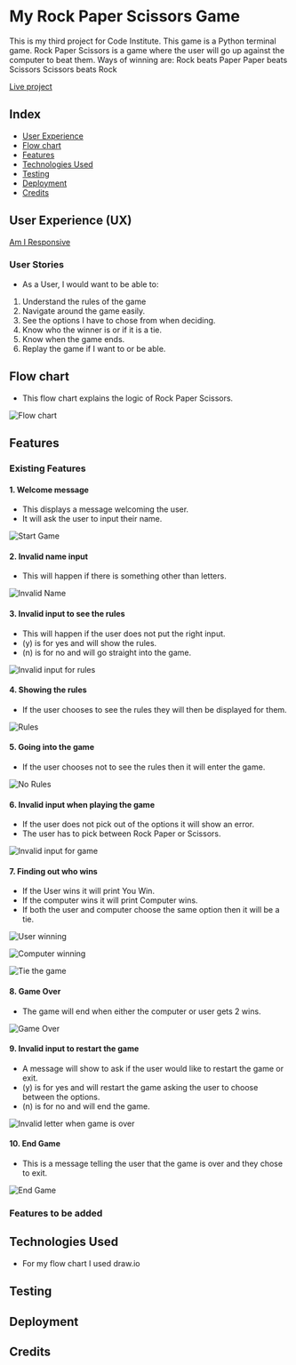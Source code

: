 # My Rock Paper Scissors Game

This is my third project for Code Institute. This game is a Python terminal game.
Rock Paper Scissors is a game where the user will go up against the computer to beat them.
Ways of winning are:
Rock beats Paper
Paper beats Scissors
Scissors beats Rock

[Live project](https://pro3-rock-paper-scissors-c05fcd7fb8f7.herokuapp.com/)

## Index

* [User Experience](#user-experience-ux)
* [Flow chart](#flow-chart)
* [Features](#features)
* [Technologies Used](#technologies-used)
* [Testing](#testing)
* [Deployment](#deployment)
* [Credits](#credits)


## User Experience (UX)

[Am I Responsive](images/am-i-responsive.jpg)

### User Stories

- As a User, I would want to be able to:
1. Understand the rules of the game
2. Navigate around the game easily.
3. See the options I have to chose from when deciding.
4. Know who the winner is or if it is a tie.
5. Know when the game ends.
6. Replay the game if I want to or be able.

## Flow chart

- This flow chart explains the logic of Rock Paper Scissors.

![Flow chart](images/flow-chart.jpg)

## Features

### Existing Features

#### 1. Welcome message
- This displays a message welcoming the user.
- It will ask the user to input their name.

![Start Game](images/start-game.jpg)

#### 2. Invalid name input
- This will happen if there is something other than letters.

![Invalid Name](images/invalid-letter.jpg)

#### 3. Invalid input to see the rules
- This will happen if the user does not put the right input.
- (y) is for yes and will show the rules.
- (n) is for no and will go straight into the game.

![Invalid input for rules](images/invalid-rules-input.jpg)

#### 4. Showing the rules
- If the user chooses to see the rules they will then be displayed for them.

![Rules](images/rules.jpg)

#### 5. Going into the game
- If the user chooses not to see the rules then it will enter the game.

![No Rules](images/no-rules.jpg)

#### 6. Invalid input when playing the game
- If the user does not pick out of the options it will show an error.
- The user has to pick between Rock Paper or Scissors.

![Invalid input for game](images/invalid-letter-input.jpg)

#### 7. Finding out who wins
- If the User wins it will print You Win.
- If the computer wins it will print Computer wins.
- If both the user and computer choose the same option then it will be a tie.

![User winning](images/playing.jpg)

![Computer winning](images/computer-wins.jpg)

![Tie the game](images/tie-game.jpg)

#### 8. Game Over
- The game will end when either the computer or user gets 2 wins.

![Game Over](images/game-over.jpg)

#### 9. Invalid input to restart the game
- A message will show to ask if the user would like to restart the game or exit.
- (y) is for yes and will restart the game asking the user to choose between the options.
- (n) is for no and will end the game.

![Invalid letter when game is over](images/invalid-letter-end-game.jpg)

#### 10. End Game
- This is a message telling the user that the game is over and they chose to exit.

![End Game](images/end-game.jpg)

### Features to be added


## Technologies Used

- For my flow chart I used draw.io


## Testing


## Deployment


## Credits